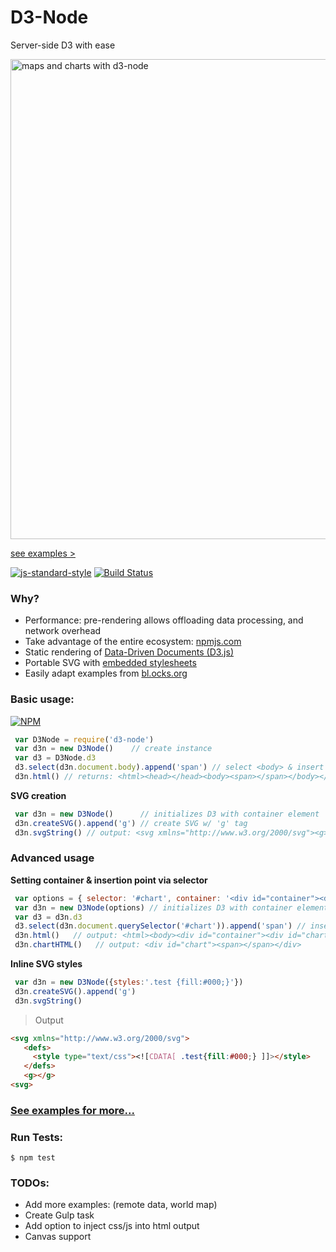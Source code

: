 # D3-Node
Server-side D3 with ease

<img width="768" alt="maps and charts with d3-node" src="https://cloud.githubusercontent.com/assets/425966/24722031/2a424edc-1a10-11e7-96a5-cd68ff335017.png">

[see examples >](examples)

[![js-standard-style](https://cdn.rawgit.com/feross/standard/master/badge.svg)](https://github.com/feross/standard)
[![Build Status](https://travis-ci.org/bradoyler/d3-node.svg?branch=master)](https://travis-ci.org/d3-node/d3-node)

### Why?

- Performance: pre-rendering allows offloading data processing, and network overhead
- Take advantage of the entire ecosystem: [npmjs.com](https://www.npmjs.com/)
- Static rendering of [Data-Driven Documents (D3.js)](https://d3js.org/)
- Portable SVG with [embedded stylesheets](https://developer.mozilla.org/en-US/docs/Web/SVG/Element/style)
- Easily adapt examples from [bl.ocks.org](http://bl.ocks.org/)

### Basic usage:

[![NPM](https://nodei.co/npm/d3-node.png?downloads=true&downloadRank=true)](https://nodei.co/npm/d3-node/)

```javascript
 var D3Node = require('d3-node')
 var d3n = new D3Node()    // create instance
 var d3 = D3Node.d3
 d3.select(d3n.document.body).append('span') // select <body> & insert span
 d3n.html() // returns: <html><head></head><body><span></span></body></html>
```

__SVG creation__

```javascript
 var d3n = new D3Node()      // initializes D3 with container element
 d3n.createSVG().append('g') // create SVG w/ 'g' tag
 d3n.svgString() // output: <svg xmlns="http://www.w3.org/2000/svg"><g></g></svg>
```

### Advanced usage

__Setting container & insertion point via selector__

```javascript
 var options = { selector: '#chart', container: '<div id="container"><div id="chart"></div></div>' }
 var d3n = new D3Node(options) // initializes D3 with container element
 var d3 = d3n.d3
 d3.select(d3n.document.querySelector('#chart')).append('span') // insert span tag into #chart
 d3n.html()   // output: <html><body><div id="container"><div id="chart"><span></span></div></div></body></html>
 d3n.chartHTML()   // output: <div id="chart"><span></span></div>
```

__Inline SVG styles__

```javascript
 var d3n = new D3Node({styles:'.test {fill:#000;}'})
 d3n.createSVG().append('g')
 d3n.svgString()
```

> Output
```html
<svg xmlns="http://www.w3.org/2000/svg">
   <defs>
     <style type="text/css"><![CDATA[ .test{fill:#000;} ]]></style>
   </defs>
   <g></g>
<svg>
```

### [See examples for more...](examples)

### Run Tests:

```
$ npm test
```

### TODOs:

- Add more examples: (remote data, world map)
- Create Gulp task
- Add option to inject css/js into html output
- Canvas support
